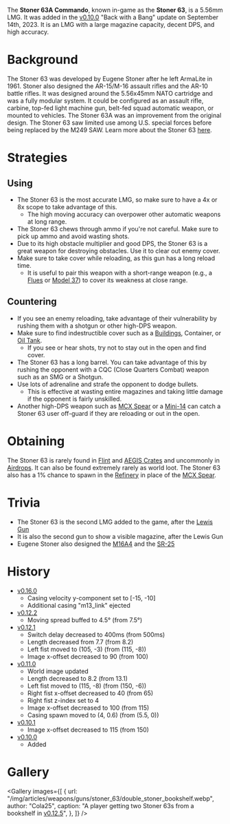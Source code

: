 The **Stoner 63A Commando**, known in-game as the **Stoner 63**, is a 5.56mm LMG. It was added in the [v0.10.0](https://github.com/HasangerGames/suroi/releases/tag/v0.10.0) "Back with a Bang" update on September 14th, 2023. It is an LMG with a large magazine capacity, decent DPS, and high accuracy.

# Background

The Stoner 63 was developed by Eugene Stoner after he left ArmaLite in 1961. Stoner also designed the AR-15/M-16 assault rifles and the AR-10 battle rifles. It was designed around the 5.56x45mm NATO cartridge and was a fully modular system. It could be configured as an assault rifle, carbine, top-fed light machine gun, belt-fed squad automatic weapon, or mounted to vehicles. The Stoner 63A was an improvement from the original design. The Stoner 63 saw limited use among U.S. special forces before being replaced by the M249 SAW. Learn more about the Stoner 63 [here](https://en.wikipedia.org/wiki/Stoner_63).

# Strategies

## Using

- The Stoner 63 is the most accurate LMG, so make sure to have a 4x or 8x scope to take advantage of this.
  - The high moving accuracy can overpower other automatic weapons at long range.
- The Stoner 63 chews through ammo if you're not careful. Make sure to pick up ammo and avoid wasting shots.
- Due to its high obstacle multiplier and good DPS, the Stoner 63 is a great weapon for destroying obstacles. Use it to clear out enemy cover.
- Make sure to take cover while reloading, as this gun has a long reload time.
  - It is useful to pair this weapon with a short-range weapon (e.g., a [Flues](/weapons/guns/flues) or [Model 37](/weapons/guns/model_37)) to cover its weakness at close range.

## Countering

- If you see an enemy reloading, take advantage of their vulnerability by rushing them with a shotgun or other high-DPS weapon.
- Make sure to find indestructible cover such as a [Buildings](/buildings), Container, or [Oil Tank](/obstacles/oil_tank).
  - If you see or hear shots, try not to stay out in the open and find cover.
- The Stoner 63 has a long barrel. You can take advantage of this by rushing the opponent with a CQC (Close Quarters Combat) weapon such as an SMG or a Shotgun.
- Use lots of adrenaline and strafe the opponent to dodge bullets.
  - This is effective at wasting entire magazines and taking little damage if the opponent is fairly unskilled.
- Another high-DPS weapon such as [MCX Spear](/weapons/guns/mcx_spear) or a [Mini-14](/weapons/guns/mini14) can catch a Stoner 63 user off-guard if they are reloading or out in the open.

# Obtaining

The Stoner 63 is rarely found in [Flint](/obstacles/flint_crate) and [AEGIS Crates](/obstacles/aegis_crate) and uncommonly in [Airdrops](/obstacles/airdrop_crate). It can also be found extremely rarely as world loot. The Stoner 63 also has a 1% chance to spawn in the [Refinery](/buildings/refinery) in place of the [MCX Spear](/weapons/guns/mcx_spear).

# Trivia

- The Stoner 63 is the second LMG added to the game, after the [Lewis Gun](/weapons/guns/lewis_gun)
- It is also the second gun to show a visible magazine, after the Lewis Gun
- Eugene Stoner also designed the [M16A4](/weapons/guns/m16a4) and the [SR-25](/weapons/guns/sr25)

# History

- [v0.16.0](https://github.com/HasangerGames/suroi/releases/tag/v0.16.0)
  - Casing velocity y-component set to [-15, -10]
  - Additional casing "m13_link" ejected
- [v0.12.2](https://github.com/HasangerGames/suroi/releases/tag/v0.12.2)
  - Moving spread buffed to 4.5° (from 7.5°)
- [v0.12.1](https://github.com/HasangerGames/suroi/releases/tag/v0.12.1)
  - Switch delay decreased to 400ms (from 500ms)
  - Length decreased from 7.7 (from 8.2)
  - Left fist moved to (105, -3) (from (115, -8))
  - Image x-offset decreased to 90 (from 100)
- [v0.11.0](https://github.com/HasangerGames/suroi/releases/tag/v0.11.0)
  - World image updated
  - Length decreased to 8.2 (from 13.1)
  - Left fist moved to (115, -8) (from (150, -6))
  - Right fist x-offset decreased to 40 (from 65)
  - Right fist z-index set to 4
  - Image x-offset decreased to 100 (from 115)
  - Casing spawn moved to (4, 0.6) (from (5.5, 0))
- [v0.10.1](https://github.com/HasangerGames/suroi/releases/tag/v0.10.1)
  - Image x-offset decreased to 115 (from 150)
- [v0.10.0](https://github.com/HasangerGames/suroi/releases/tag/v0.10.0)
  - Added

# Gallery

<Gallery
  images={[
    {
      url: "/img/articles/weapons/guns/stoner_63/double_stoner_bookshelf.webp",
      author: "Cola25",
      caption: "A player getting two Stoner 63s from a bookshelf in [v0.12.5](https://github.com/HasangerGames/suroi/releases/tag/v0.12.5)",
    },
  ]}
/>
